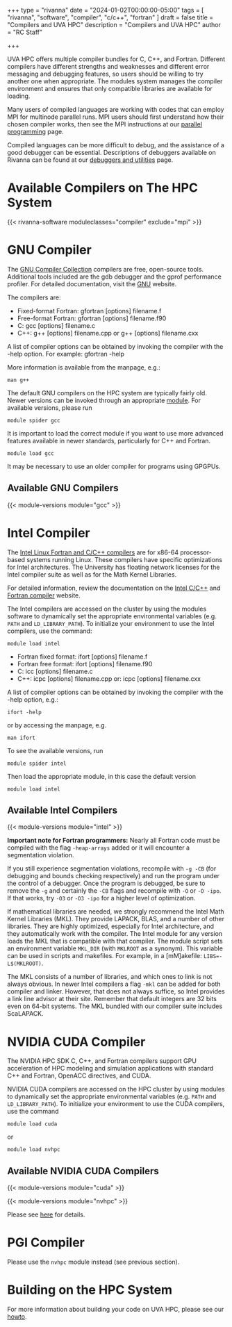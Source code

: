 +++
type = "rivanna"
date = "2024-01-02T00:00:00-05:00"
tags = [
  "rivanna", "software", "compiler", "c/c++", "fortran"
]
draft = false
title = "Compilers and UVA HPC"
description = "Compilers and UVA HPC"
author = "RC Staff"

+++

UVA HPC offers multiple compiler bundles for C, C++, and Fortran.  Different compilers have different strengths and weaknesses and different error messaging and debugging features, so users should be willing to try another one when appropriate.  The modules system manages the compiler environment and ensures that only compatible libraries are available for loading.

Many users of compiled languages are working with codes that can employ MPI for multinode parallel runs.  MPI users should first understand how their chosen compiler works, then see the MPI instructions at our [parallel programming](/userinfo/hpc/software/mpi) page.

Compiled languages can be more difficult to debug, and the assistance of a good debugger can be essential.  Descriptions of debuggers available on Rivanna can be found at our [debuggers and utilities](/userinfo/hpc/software/debuggers) page.

# Available Compilers on The HPC System

{{< rivanna-software moduleclasses="compiler" exclude="mpi" >}}

# GNU Compiler
The [GNU Compiler Collection](https://gcc.gnu.org) compilers are free, open-source tools. Additional tools included are the gdb debugger and the gprof performance profiler. For detailed documentation, visit the [GNU](https://gcc.gnu.org/onlinedocs/) website.

The compilers are:

* Fixed-format Fortran: gfortran [options] filename.f
* Free-format Fortran: gfortran [options] filename.f90
* C: gcc [options] filename.c
* C++: g++ [options] filename.cpp or g++ [options] filename.cxx

A list of compiler options can be obtained by invoking the compiler with the -help option. For example: gfortran -help

More information is available from the manpage, e.g.:
```
man g++
```

The default GNU compilers on the HPC system are typically fairly old. Newer versions can be invoked through an appropriate [module](/userinfo/hpc/software/modules). For available versions, please run
```
module spider gcc
```
It is important to load the correct module if you want to use more advanced features available in newer standards, particularly for C++ and Fortran.
```
module load gcc
```
It may be necessary to use an older compiler for programs using GPGPUs.

## Available GNU Compilers

{{< module-versions module="gcc" >}}

# Intel Compiler
The [Intel Linux Fortran and C/C++ compilers](https://software.intel.com/en-us/compilers) are for x86-64 processor-based systems running Linux. These compilers have specific optimizations for Intel architectures. The University has floating network licenses for the Intel compiler suite as well as for the Math Kernel Libraries.

For detailed information, review the documentation on the [Intel C/C++](https://software.intel.com/en-us/articles/intel-c-compiler-professional-edition-for-linux-documentation/) and [Fortran compiler](https://software.intel.com/en-us/fortran-compiler-developer-guide-and-reference) website.

The Intel compilers are accessed on the cluster by using the modules software to dynamically set the appropriate environmental variables (e.g. `PATH` and `LD_LIBRARY_PATH`). To initialize your environment to use the Intel compilers, use the command:

```
module load intel
```

* Fortran fixed format: ifort [options] filename.f
* Fortran free format: ifort [options] filename.f90
* C: icc [options] filename.c
* C++: icpc [options] filename.cpp or: icpc [options] filename.cxx

A list of compiler options can be obtained by invoking the compiler with the -help option, e.g.:
```
ifort -help
```
or by accessing the manpage, e.g.
```
man ifort
```

To see the available versions, run
```
module spider intel
```
Then load the appropriate module, in this case the default version
```
module load intel
```

## Available Intel Compilers

{{< module-versions module="intel" >}}


**Important note for Fortran programmers:** Nearly all Fortran code must be compiled with the flag `-heap-arrays` added or it will encounter a segmentation violation.

If you still experience segmentation violations, recompile with `-g -CB` (for debugging and bounds checking respectively) and run the program under the control of a debugger.  Once the program is debugged, be sure to remove the `-g` and certainly the `-CB` flags and recompile with `-O` or `-O -ipo`. If that works, try `-O3` or `-O3 -ipo` for a higher level of optimization.  

If mathematical libraries are needed, we strongly recommend the Intel Math Kernel Libraries (MKL). They provide LAPACK, BLAS, and a number of other libraries. They are highly optimized, especially for Intel architecture, and they automatically work with the compiler. The Intel module for any version loads the MKL that is compatible with that compiler. The module script sets an environment variable `MKL_DIR` (with `MKLROOT` as a synonym). This variable can be used in scripts and makefiles. For example, in a [mM]akefile: `LIBS=-L$(MKLROOT)`.

The MKL consists of a number of libraries, and which ones to link is not always obvious.  In newer Intel compilers a flag `-mkl` can be added for both compiler and linker.  However, that does not always suffice, so Intel provides a link line advisor at their site. Remember that default integers are 32 bits even on 64-bit systems. The MKL bundled with our compiler suite includes ScaLAPACK.

# NVIDIA CUDA Compiler
The NVIDIA HPC SDK C, C++, and Fortran compilers support GPU acceleration of HPC modeling and simulation applications with standard C++ and Fortran, OpenACC directives, and CUDA.

NVIDIA CUDA compilers are accessed on the HPC cluster by using modules to dynamically set the appropriate environmental variables (e.g. `PATH` and `LD_LIBRARY_PATH`). To initialize your environment to use the CUDA compilers, use the command

```
module load cuda
```
or
```
module load nvhpc
```

## Available NVIDIA CUDA Compilers

{{< module-versions module="cuda" >}}

{{< module-versions module="nvhpc" >}}

Please see [here](/userinfo/hpc/software/nvhpc) for details.

# PGI Compiler
Please use the `nvhpc` module instead (see previous section).

# Building on the HPC System
For more information about building your code on UVA HPC, please see our [howto](/userinfo/howtos/rivanna/compiler-howto).

